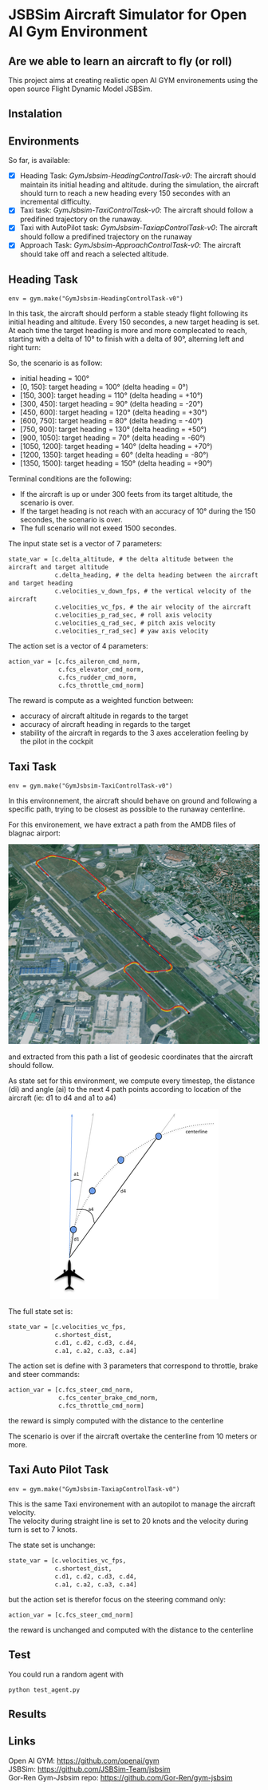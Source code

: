 # JSBSim Aircraft Simulator for Open AI Gym Environment

## Are we able to learn an aircraft to fly (or roll)

This project aims at creating realistic open AI GYM environements using the open source Flight Dynamic Model JSBSim.


## Instalation



## Environments

So far, is available:

 * [x] Heading Task: *GymJsbsim-HeadingControlTask-v0*: The aircraft should maintain its initial heading and altitude. during the simulation, the aircraft should turn to reach a new heading every 150 secondes with an incremental difficulty.
 * [x] Taxi task: *GymJsbsim-TaxiControlTask-v0*: The aircraft should follow a predifined trajectory on the runaway. 
 * [x] Taxi with AutoPilot task: *GymJsbsim-TaxiapControlTask-v0*: The aircraft should follow a predifined trajectory on the runaway
 * [x] Approach Task: *GymJsbsim-ApproachControlTask-v0*: The aircraft should take off and reach a selected altitude.
 
## Heading Task

```
env = gym.make("GymJsbsim-HeadingControlTask-v0")   
```

In this task, the aircraft should perform a stable steady flight following its initial heading and altitude. Every 150 secondes, a new target heading is set. At each time the target heading is more and more complecated to reach, starting with a delta of 10° to finish with a delta of 90°, alterning left and right turn:

So, the scenario is as follow:

 * initial heading = 100°
 * [0, 150]: target heading = 100° (delta heading = 0°)
 * [150, 300]: target heading = 110° (delta heading = +10°)
 * [300, 450]: target heading = 90° (delta heading = -20°)
 * [450, 600]: target heading = 120° (delta heading = +30°)
 * [600, 750]: target heading = 80° (delta heading = -40°)
 * [750, 900]: target heading = 130° (delta heading = +50°)
 * [900, 1050]: target heading = 70° (delta heading = -60°)
 * [1050, 1200]: target heading = 140° (delta heading = +70°)
 * [1200, 1350]: target heading = 60° (delta heading = -80°)
 * [1350, 1500]: target heading = 150° (delta heading = +90°)

Terminal conditions are the following:
 * If the aircraft is up or under 300 feets from its target altitude, the scenario is over.
 * If the target heading is not reach with an accuracy of 10° during the 150 secondes, the scenario is over.
 * The full scenario will not exeed 1500 secondes.

The input state set is a vector of 7 parameters:

```
state_var = [c.delta_altitude, # the delta altitude between the aircraft and target altitude
             c.delta_heading, # the delta heading between the aircraft and target heading
             c.velocities_v_down_fps, # the vertical velocity of the aircraft
             c.velocities_vc_fps, # the air velocity of the aircraft
             c.velocities_p_rad_sec, # roll axis velocity
             c.velocities_q_rad_sec, # pitch axis velocity
             c.velocities_r_rad_sec] # yaw axis velocity
```

The action set is a vector of 4 parameters:

```
action_var = [c.fcs_aileron_cmd_norm, 
              c.fcs_elevator_cmd_norm,
              c.fcs_rudder_cmd_norm,
              c.fcs_throttle_cmd_norm]
```

The reward is compute as a weighted function between:
 * accuracy of aircraft altitude in regards to the target
 * accuracy of aircraft heading in regards to the target
 * stability of the aircraft in regards to the 3 axes acceleration feeling by the pilot in the cockpit

## Taxi Task

```
env = gym.make("GymJsbsim-TaxiControlTask-v0")   
```

In this environnement, the aircraft should behave on ground and following a specific path, trying to be closest as possible to the runaway centerline.

For this environement, we have extract a path from the AMDB files of blagnac airport:

<p align="center">
  <img width="600" height="400" src=./gym_jsbsim/docs/l2f_taxi_path.png>
</p>

and extracted from this path a list of geodesic coordinates that the aircraft should follow.

As state set for this environment, we compute every timestep, the distance (di) and angle (ai) to the next 4 path points according to location of the aircraft (ie: d1 to d4 and a1 to a4)

<p align="center">
  <img src=./gym_jsbsim/docs/l2f_taxi_state.png>
</p>


The full state set is:

```
state_var = [c.velocities_vc_fps,
             c.shortest_dist,
             c.d1, c.d2, c.d3, c.d4,
             c.a1, c.a2, c.a3, c.a4]
```

The action set is define with 3 parameters that correspond to throttle, brake and steer commands:

```
action_var = [c.fcs_steer_cmd_norm,
              c.fcs_center_brake_cmd_norm,
              c.fcs_throttle_cmd_norm]
```

the reward is simply computed with the distance to the centerline

The scenario is over if the aircraft overtake the centerline from 10 meters or more.

## Taxi Auto Pilot Task

```
env = gym.make("GymJsbsim-TaxiapControlTask-v0")   
```

This is the same Taxi environement with an autopilot to manage the aircraft velocity.   
The velocity during straight line is set to 20 knots and the velocity during turn is set to 7 knots.

The state set is unchange:

```
state_var = [c.velocities_vc_fps,
             c.shortest_dist,
             c.d1, c.d2, c.d3, c.d4,
             c.a1, c.a2, c.a3, c.a4]
```

but the action set is therefor focus on the steering command only:

```
action_var = [c.fcs_steer_cmd_norm]
```

the reward is unchanged and computed with the distance to the centerline


## Test

You could run a random agent with 
```
python test_agent.py
```

## Results


## Links

Open AI GYM: https://github.com/openai/gym  
JSBSim: https://github.com/JSBSim-Team/jsbsim  
Gor-Ren Gym-Jsbsim repo: https://github.com/Gor-Ren/gym-jsbsim






